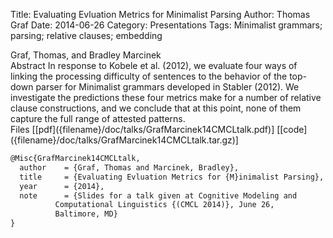 Title: Evaluating Evluation Metrics for Minimalist Parsing
Author: Thomas Graf
Date: 2014-06-26
Category: Presentations
Tags: Minimalist grammars; parsing; relative clauses; embedding

<div markdown class="authors">
Graf, Thomas, and Bradley Marcinek
</div>

<div markdown class="abstract">
<span id="abstract-title">Abstract</span>
In response to Kobele et al. (2012), we evaluate four ways of linking the processing difficulty of sentences to the behavior of the top-down parser for Minimalist grammars developed in Stabler (2012).
We investigate the predictions these four metrics make for a number of relative clause constructions, and we conclude that at this point, none of them capture the full range of attested patterns.
</div>

<div markdown class="files">
<span id="files-title">Files</span>
[[pdf]({filename}/doc/talks/GrafMarcinek14CMCLtalk.pdf)]
[[code]({filename}/doc/talks/GrafMarcinek14CMCLtalk.tar.gz)]
</div>

~~~latex
@Misc{GrafMarcinek14CMCLtalk,
  author	= {Graf, Thomas and Marcinek, Bradley},
  title		= {Evaluating Evluation Metrics for {M}inimalist Parsing},
  year		= {2014},
  note		= {Slides for a talk given at Cognitive Modeling and
		  Computational Linguistics {(CMCL 2014)}, June 26,
		  Baltimore, MD}
}
~~~

